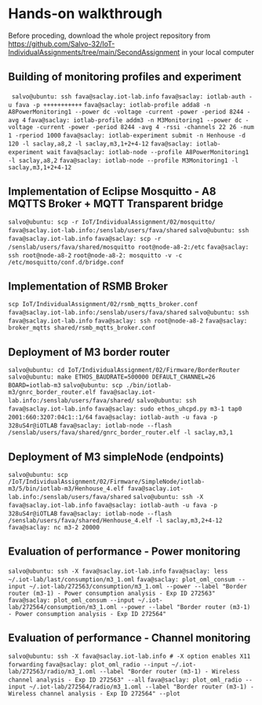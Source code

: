 # Hands-on walkthrough
Before proceding, download the whole project repository from https://github.com/Salvo-32/IoT-IndividualAssignments/tree/main/SecondAssignment in your local computer

## Building of monitoring profiles and experiment
``` salvo@ubuntu: ssh fava@saclay.iot-lab.info```
```fava@saclay: iotlab-auth -u fava -p +++++++++++```
```fava@saclay: iotlab-profile adda8 -n A8PowerMonitoring1 --power dc -voltage -current -power -period 8244 -avg 4```
```fava@saclay: iotlab-profile addm3 -n M3Monitoring1 --power dc -voltage -current -power -period 8244 -avg 4 -rssi -channels 22 26 -num 1 -rperiod 1000```
```fava@saclay: iotlab-experiment submit -n Henhouse -d 120 -l saclay,a8,2 -l saclay,m3,1+2+4-12```
```fava@saclay: iotlab-experiment wait```
```fava@saclay: iotlab-node --profile A8PowerMonitoring1 -l saclay,a8,2```
```fava@saclay: iotlab-node --profile M3Monitoring1 -l saclay,m3,1+2+4-12```

## Implementation of Eclipse Mosquitto - A8 MQTTS Broker + MQTT Transparent bridge
```salvo@ubuntu: scp -r IoT/IndividualAssignment/02/mosquitto/ fava@saclay.iot-lab.info:/senslab/users/fava/shared```
```salvo@ubuntu: ssh fava@saclay.iot-lab.info```
```fava@saclay: scp -r /senslab/users/fava/shared/mosquitto root@node-a8-2:/etc```
```fava@saclay: ssh root@node-a8-2```
```root@node-a8-2: mosquitto -v -c /etc/mosquitto/conf.d/bridge.conf```

## Implementation of RSMB Broker
```scp IoT/IndividualAssignment/02/rsmb_mqtts_broker.conf fava@saclay.iot-lab.info:/senslab/users/fava/shared```
```salvo@ubuntu: ssh fava@saclay.iot-lab.info```
```fava@saclay: ssh root@node-a8-2```
```fava@saclay: broker_mqtts shared/rsmb_mqtts_broker.conf ```

## Deployment of M3 border router
```salvo@ubuntu: cd IoT/IndividualAssignment/02/Firmware/BorderRouter```
```salvo@ubuntu: make ETHOS_BAUDRATE=500000 DEFAULT_CHANNEL=26 BOARD=iotlab-m3```
```salvo@ubuntu: scp ./bin/iotlab-m3/gnrc_border_router.elf fava@saclay.iot-lab.info:/senslab/users/fava/shared/```
```salvo@ubuntu: ssh fava@saclay.iot-lab.info```
```fava@saclay: sudo ethos_uhcpd.py m3-1 tap0 2001:660:3207:04c1::1/64```
```fava@saclay: iotlab-auth -u fava -p 328uS4r@iOTLAB```
```fava@saclay: iotlab-node --flash /senslab/users/fava/shared/gnrc_border_router.elf -l saclay,m3,1```

## Deployment of M3 simpleNode (endpoints)
```salvo@ubuntu: scp /IoT/IndividualAssignment/02/Firmware/SimpleNode/iotlab-m3/5/bin/iotlab-m3/Henhouse_4.elf fava@saclay.iot-lab.info:/senslab/users/fava/shared```
```salvo@ubuntu: ssh -X fava@saclay.iot-lab.info```
```fava@saclay: iotlab-auth -u fava -p 328uS4r@iOTLAB```
```fava@saclay: iotlab-node --flash /senslab/users/fava/shared/Henhouse_4.elf -l saclay,m3,2+4-12```
```fava@saclay: nc m3-2 20000```

## Evaluation of performance - Power monitoring
```salvo@ubuntu: ssh -X fava@saclay.iot-lab.info```
```fava@saclay: less ~/.iot-lab/last/consumption/m3_1.oml```
```fava@saclay: plot_oml_consum --input ~/.iot-lab/272563/consumption/m3_1.oml --power --label "Border router (m3-1) - Power consumption analysis - Exp ID 272563"```
```fava@saclay: plot_oml_consum --input ~/.iot-lab/272564/consumption/m3_1.oml --power --label "Border router (m3-1) - Power consumption analysis - Exp ID 272564"```

## Evaluation of performance - Channel monitoring
```salvo@ubuntu: ssh -X fava@saclay.iot-lab.info # -X option enables X11 forwarding```
```fava@saclay: plot_oml_radio --input ~/.iot-lab/272563/radio/m3_1.oml --label "Border router (m3-1) - Wireless channel analysis - Exp ID 272563" --all```
```fava@saclay: plot_oml_radio --input ~/.iot-lab/272564/radio/m3_1.oml --label "Border router (m3-1) - Wireless channel analysis - Exp ID 272564" --plot```
